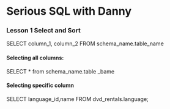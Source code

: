 # Serious SQL with Danny


### Lesson 1 Select and Sort 

SELECT column_1, column_2
FROM schema_name.table_name 

#### Selecting all columns:
SELECT * 
from schema_name.table _bame 

#### Selecting specific column
SELECT language_id,name 
FROM dvd_rentals.language;